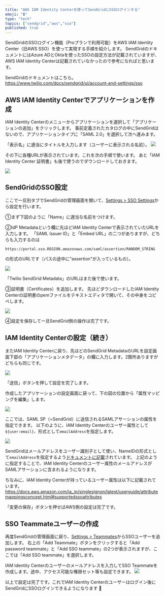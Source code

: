 ```yaml
---
title: "AWS IAM Identity Centerを使ってSendGridにSSOログインする"
emoji: "🔒"
type: "tech"
topics: ["sendgrid","aws","sso"]
published: true
---
```


SendGridのSSOログイン機能（Proプランで利用可能）をAWS IAM Identity Center（旧AWS SSO）を使って実現する手順を紹介します。
SendGridのドキュメントにはAzure ADとOktaを使ったSSOの設定方法が記載されていますが、AWS IAM Identity Centerは記載されていなかったので参考になればと思います。

SendGridのドキュメントはこちら。
https://www.twilio.com/docs/sendgrid/ui/account-and-settings/sso

## AWS IAM Identity Centerでアプリケーションを作成

IAM Identity Centerのメニューからアプリケーションを選択して「アプリケーションの追加」をクリックします。
事前定義されたカタログの中にSendGridはないので、アプリケーションタイプに「SAML 2.0」を選択して次へ進みます。


「表示名」に適当にタイトルを入力します（ユーザーに表示される名前）。
![](https://storage.googleapis.com/zenn-user-upload/2799e8c420c9-20240614.png)


その下に各種URLが表示されています。これを次の手順で使います。
あと「IAM Identity Center 証明書」も後で使うのでダウンロードしておきます。

![](https://storage.googleapis.com/zenn-user-upload/0c04d60de9e6-20240614.png)

## SendGridのSSO設定

ここで一旦別タブでSendGridの管理画面を開いて、[Settings > SSO Settings](https://app.sendgrid.com/settings/sso)から設定を行います。

①まず下図のように「Name」に適当な名前をつけます。

②IdP Metadataという欄に先ほどIAM Identity Centerで表示されていたURLを入力します。
「SAML Issuer ID」と「Embed URL」の二つがありますが、どちらも入力するのは
```
https://portal.sso.REGION.amazonaws.com/saml/assertion/RANDOM_STRING
```
の形式のURLです（パスの途中に"assertion"が入っているもの）。

![](https://storage.googleapis.com/zenn-user-upload/40dcd656e97c-20240614.png)

「Twilio SendGrid Metadata」のURLはまた後で使います。

③証明書（Certificates）を追加します。
先ほどダウンロードしたIAM Identity Centerの証明書のpemファイルをテキストエディタで開いて、その中身をコピペします。

![](https://storage.googleapis.com/zenn-user-upload/019a183af53f-20240614.png)

④設定を保存して一旦SendGrid側の操作は完了です。

## IAM Identity Centerの設定（続き）

またIAM Identity Centerに戻り、先ほどのSendGrid MetadataのURLを設定画面下部の「アプリケーションメタデータ」の欄に入力します。2箇所ありますがどちらも同じです。

![](https://storage.googleapis.com/zenn-user-upload/064f96310ec7-20240614.png)

「送信」ボタンを押して設定を完了します。

作成したアプリケーションの設定画面に戻って、下の図の位置から「属性マッピングを編集」します。

![](https://storage.googleapis.com/zenn-user-upload/012d7230823f-20240614.png)

ここでは、SAML SP（=SendGrid）に送信されるSAMLアサーションの属性を指定できます。
以下のように、IAM Identity Centerのユーザー属性として`${user:email}`、形式として`emailAddress`を指定します。

![](https://storage.googleapis.com/zenn-user-upload/19dee0a98e2d-20240614.png)

SendGridはメールアドレスをユーザー識別子として使い、NameIDの形式として`emailAddress`を指定するよう[ドキュメントに記載](https://www.twilio.com/docs/sendgrid/ui/account-and-settings/sso#troubleshooting)されています。
上記のように指定することで、IAM Identity Centerのユーザー属性のメールアドレスがSAMLアサーションに含まれるようになります。

ちなみに、IAM Identity Centerが持っているユーザー属性は以下に記載されています。
https://docs.aws.amazon.com/ja_jp/singlesignon/latest/userguide/attributemappingsconcept.html#supportedssoattributes

「変更の保存」ボタンを押せばAWS側の設定は完了です。

## SSO Teammateユーザーの作成
再度SendGridの管理画面に戻り、[Settings > Teammates](https://app.sendgrid.com/settings/teammates)からSSOユーザーを追加します。
右上の「Add Teammate」ボタンをクリックすると「Add password teammate」と「Add SSO teammate」の2つが表示されますが、ここでは「Add SSO teammate」を選択します。

IAM Identity Centerのユーザーのメールアドレスを入力してSSO Teammateを作成します。途中、アクセス可能な権限セット等も設定できます。
![](https://storage.googleapis.com/zenn-user-upload/03f2a1d859e9-20240614.png)

以上で設定は完了です。これでIAM Identity Centerのユーザーはログイン後にSendGridにSSOログインできるようになります 🎉